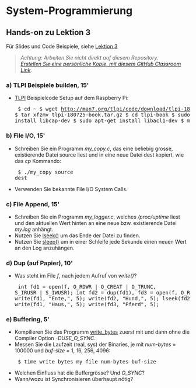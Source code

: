 # System-Programmierung
## Hands-on zu Lektion 3
Für Slides und Code Beispiele, siehe [Lektion 3](../../../fhnw-syspr/blob/master/03/README.md)

> *Achtung: Arbeiten Sie nicht direkt auf diesem Repository.*<br/>
> *[Erstellen Sie eine persönliche Kopie, mit diesem GitHub Classroom Link](https://classroom.github.com/a/8dVKYksm).*

### a) TLPI Beispiele builden, 15'
* [TLPI](http://www.man7.org/tlpi/) Beispielcode Setup auf dem Raspberry Pi:<pre>
    $ cd ~
    $ wget http://man7.org/tlpi/code/download/tlpi-180725-book.tar.gz
    $ tar xfzmv tlpi-180725-book.tar.gz
    $ cd tlpi-book
    $ sudo apt-get install libcap-dev
    $ sudo apt-get install libacl1-dev
    $ make</pre>

### b) File I/O, 15'
* Schreiben Sie ein Programm *my_copy.c*, das eine beliebig grosse, existierende Datei source liest und in eine neue Datei dest kopiert, wie das *cp* Kommando:<pre>
    $ ./my_copy source dest</pre>
* Verwenden Sie bekannte File I/O System Calls. 

### c) File Append, 15'
* Schreiben Sie ein Programm *my_logger.c*, welches */proc/uptime* liest und den aktuellen Wert hinten an eine neue bzw. existierende Datei *my.log* anhängt.
* Nutzen Sie [lseek()](http://man7.org/linux/man-pages/man2/lseek.2.html) um das Ende der Datei zu finden.
* Nutzen Sie [sleep()](http://man7.org/linux/man-pages/man3/sleep.3.html) um in einer Schleife jede Sekunde einen neuen Wert an den Log anzuhängen.

### d) Dup (auf Papier), 10'
* Was steht im File *f*, nach jedem Aufruf von *write()*?<pre>
    int fd1 = open(f, O_RDWR | O_CREAT | O_TRUNC, S_IRUSR | S_IWUSR);
    int fd2 = dup(fd1), fd3 = open(f, O_RDWR);
    write(fd1, "Ente,", 5);
    write(fd2, "Hund,", 5);
    lseek(fd2, 0, SEEK_SET);
    write(fd1, "Haus,", 5);
    write(fd3, "Pferd", 5);</pre>

### e) Buffering, 5'
* Kompilieren Sie das Programm [write_bytes](http://man7.org/tlpi/code/online/dist/filebuff/write_bytes.c.html) zuerst mit und dann ohne die Compiler Option *-DUSE_O_SYNC*.
* Messen Sie die Laufzeit (real, sys) der Binaries, je mit *num-bytes* = 100000 und *buf-size* = 1, 16, 256, 4096:<pre>
    $ time write_bytes my_file num-bytes buf-size</pre>
* Welchen Einfluss hat die Buffergrösse? Und *O_SYNC*?
* Wann/wozu ist Synchronisieren überhaupt nötig?
